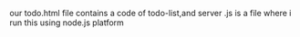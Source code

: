 our todo.html file contains a code of todo-list,and server .js is a file where i run this using node.js platform
